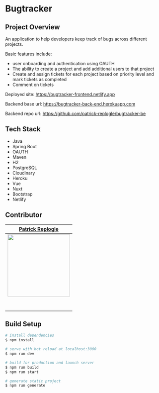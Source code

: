 # Bugtracker

## Project Overview

An application to help developers keep track of bugs across different projects.

Basic features include:

- user onboarding and authentication using OAUTH
- The ability to create a project and add additional users to that project
- Create and assign tickets for each project based on priority level and mark tickets as completed
- Comment on tickets

Deployed site: https://bugtracker-frontend.netlify.app

Backend base url: https://bugtracker-back-end.herokuapp.com

Backend repo url: https://github.com/patrick-replogle/bugtracker-be

## Tech Stack

- Java
- Spring Boot
- OAUTH
- Maven
- H2
- PostgreSQL
- Cloudinary
- Heroku
- Vue
- Nuxt
- Bootstrap
- Netlify

## Contributor

|                                                          [Patrick Replogle](https://github.com/patrick-replogle)                                                          |
| :-----------------------------------------------------------------------------------------------------------------------------------------------------------------------: |
| [<img src="https://avatars2.githubusercontent.com/u/50844285?s=400&u=7ffa88c4c221bf888b1771fec72530ac156d90c6&v=4" width = "200" />](https://github.com/patrick-replogle) |
|                                       [<img src="https://github.com/favicon.ico" width="15"> ](https://github.com/patrick-replogle)                                       |
|                [ <img src="https://static.licdn.com/sc/h/al2o9zrvru7aqj8e1x2rzsrca" width="15"> ](https://www.linkedin.com/in/patrick-replogle-409a92193/)                |

## Build Setup

```bash
# install dependencies
$ npm install

# serve with hot reload at localhost:3000
$ npm run dev

# build for production and launch server
$ npm run build
$ npm run start

# generate static project
$ npm run generate
```
